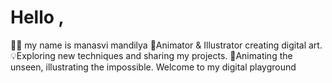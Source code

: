 # Hello ,
🙋‍♀️ my name is manasvi mandilya
🎨Animator & Illustrator creating digital art. 💡Exploring new techniques and sharing my projects.
🎥Animating the unseen, illustrating the impossible. Welcome to my digital playground
